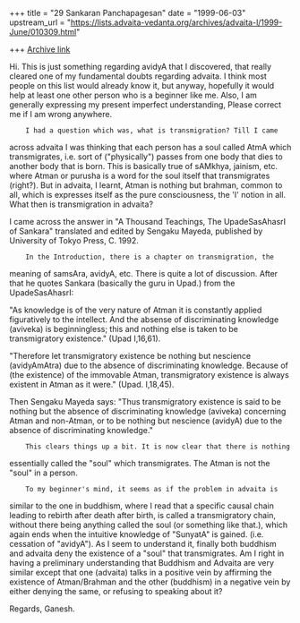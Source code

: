 +++
title = "29 Sankaran Panchapagesan"
date = "1999-06-03"
upstream_url = "https://lists.advaita-vedanta.org/archives/advaita-l/1999-June/010309.html"

+++
[Archive link](https://lists.advaita-vedanta.org/archives/advaita-l/1999-June/010309.html)

Hi.
  This is just something regarding avidyA that I discovered, that really
cleared one of my fundamental doubts regarding advaita.  I think most
people on this list would already know it, but anyway, hopefully it would
help at least one other person who is a beginner like me. Also, I am
generally expressing my present imperfect understanding, Please correct me
if I am wrong anywhere.

        I had a question which was, what is transmigration? Till I came
across advaita I was thinking that each person has a soul called AtmA
which transmigrates, i.e. sort of ("physically") passes from one body that
dies to another body that is born. This is basically true of sAMkhya,
jainism, etc. where Atman or purusha is a word for the soul itself that
transmigrates (right?). But in advaita, I learnt, Atman is nothing but
brahman, common to all, which is expresses itself as the pure
consciousness, the 'I' notion in all. What then is transmigration in
advaita?

I came across the answer in "A Thousand Teachings, The UpadeSasAhasrI of
Sankara" translated and edited by Sengaku Mayeda, published by University
of Tokyo Press, C. 1992.

        In the Introduction, there is a chapter on transmigration, the
meaning of samsAra, avidyA, etc. There is quite a lot of discussion. After
that he quotes Sankara (basically the guru in Upad.) from the
UpadeSasAhasrI:

"As knowledge is of the very nature of Atman it is constantly applied
figuratively to the intellect. And the absense of discriminating knowledge
(aviveka) is beginningless; this and nothing else is taken to be
transmigratory existence." (Upad I,16,61).

"Therefore let transmigratory existence be nothing but nescience
(avidyAmAtra) due to the absence of discriminating knowledge. Because of
(the existence) of the immovable Atman, transmigratory existence is always
existent in Atman as it were." (Upad. I,18,45).

Then Sengaku Mayeda says:
"Thus transmigratory existence is said to be nothing but the absence of
discriminating knowledge (aviveka) concerning Atman and non-Atman, or to
be nothing but nescience (avidyA) due to the absence of discriminating
knowledge."

        This clears things up a bit. It is now clear that there is nothing
essentially called the "soul" which transmigrates. The Atman is not the
"soul" in a person.

        To my beginner's mind, it seems as if the problem in advaita is
similar to the one in buddhism, where I read that a specific causal chain
leading to rebirth after death after birth, is called a transmigratory
chain, without there being anything called the soul (or something like
that.), which again ends when the intuitive knowledge of "SunyatA" is
gained. (i.e.  cessation of "avidyA"). As I seem to understand it, finally
both buddhism and advaita deny the existence of a "soul" that
transmigrates. Am I right in having a preliminary understanding that
Buddhism and Advaita are very similar except that one (advaita) talks in a
positive vein by affirming the existence of Atman/Brahman and the other
(buddhism) in a negative vein by either denying the same, or refusing to
speaking about it?

Regards,
Ganesh.

